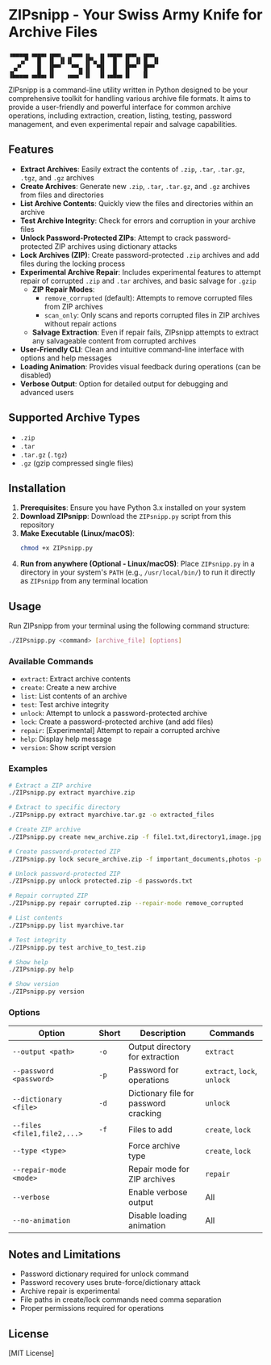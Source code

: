 # ZIPsnipp - Your Swiss Army Knife for Archive Files
```
▗▄▄▄▄▖▗▄▄▄▖▗▄▄▖  ▗▄▄▖▗▖  ▗▖▗▄▄▄▖▗▄▄▖ ▗▄▄▖ 
   ▗▞▘  █  ▐▌ ▐▌▐▌   ▐▛▚▖▐▌  █  ▐▌ ▐▌▐▌ ▐▌
 ▗▞▘    █  ▐▛▀▘  ▝▀▚▖▐▌ ▝▜▌  █  ▐▛▀▘ ▐▛▀▘ 
▐▙▄▄▄▖▗▄█▄▖▐▌   ▗▄▄▞▘▐▌  ▐▌▗▄█▄▖▐▌   ▐▌   
```

ZIPsnipp is a command-line utility written in Python designed to be your comprehensive toolkit for handling various archive file formats. It aims to provide a user-friendly and powerful interface for common archive operations, including extraction, creation, listing, testing, password management, and even experimental repair and salvage capabilities.

## Features

* **Extract Archives**: Easily extract the contents of `.zip`, `.tar`, `.tar.gz`, `.tgz`, and `.gz` archives
* **Create Archives**: Generate new `.zip`, `.tar`, `.tar.gz`, and `.gz` archives from files and directories
* **List Archive Contents**: Quickly view the files and directories within an archive
* **Test Archive Integrity**: Check for errors and corruption in your archive files
* **Unlock Password-Protected ZIPs**: Attempt to crack password-protected ZIP archives using dictionary attacks
* **Lock Archives (ZIP)**: Create password-protected `.zip` archives and add files during the locking process
* **Experimental Archive Repair**: Includes experimental features to attempt repair of corrupted `.zip` and `.tar` archives, and basic salvage for `.gzip`
  * **ZIP Repair Modes**:
    * `remove_corrupted` (default): Attempts to remove corrupted files from ZIP archives
    * `scan_only`: Only scans and reports corrupted files in ZIP archives without repair actions
  * **Salvage Extraction**: Even if repair fails, ZIPsnipp attempts to extract any salvageable content from corrupted archives
* **User-Friendly CLI**: Clean and intuitive command-line interface with options and help messages
* **Loading Animation**: Provides visual feedback during operations (can be disabled)
* **Verbose Output**: Option for detailed output for debugging and advanced users

## Supported Archive Types

* `.zip`
* `.tar`
* `.tar.gz` (`.tgz`)
* `.gz` (gzip compressed single files)

## Installation

1. **Prerequisites**: Ensure you have Python 3.x installed on your system
2. **Download ZIPsnipp**: Download the `ZIPsnipp.py` script from this repository
3. **Make Executable (Linux/macOS)**:
    ```bash
    chmod +x ZIPsnipp.py
    ```
4. **Run from anywhere (Optional - Linux/macOS)**: Place `ZIPsnipp.py` in a directory in your system's `PATH` (e.g., `/usr/local/bin/`) to run it directly as `ZIPsnipp` from any terminal location

## Usage

Run ZIPsnipp from your terminal using the following command structure:

```bash
./ZIPsnipp.py <command> [archive_file] [options]
```

### Available Commands

* `extract`: Extract archive contents
* `create`: Create a new archive
* `list`: List contents of an archive
* `test`: Test archive integrity
* `unlock`: Attempt to unlock a password-protected archive
* `lock`: Create a password-protected archive (and add files)
* `repair`: [Experimental] Attempt to repair a corrupted archive
* `help`: Display help message
* `version`: Show script version

### Examples

```bash
# Extract a ZIP archive
./ZIPsnipp.py extract myarchive.zip

# Extract to specific directory
./ZIPsnipp.py extract myarchive.tar.gz -o extracted_files

# Create ZIP archive
./ZIPsnipp.py create new_archive.zip -f file1.txt,directory1,image.jpg

# Create password-protected ZIP
./ZIPsnipp.py lock secure_archive.zip -f important_documents,photos -p MySecretPassword

# Unlock password-protected ZIP
./ZIPsnipp.py unlock protected.zip -d passwords.txt

# Repair corrupted ZIP
./ZIPsnipp.py repair corrupted.zip --repair-mode remove_corrupted

# List contents
./ZIPsnipp.py list myarchive.tar

# Test integrity
./ZIPsnipp.py test archive_to_test.zip

# Show help
./ZIPsnipp.py help

# Show version
./ZIPsnipp.py version
```

### Options

| Option | Short | Description | Commands |
|--------|-------|-------------|----------|
| `--output <path>` | `-o` | Output directory for extraction | `extract` |
| `--password <password>` | `-p` | Password for operations | `extract`, `lock`, `unlock` |
| `--dictionary <file>` | `-d` | Dictionary file for password cracking | `unlock` |
| `--files <file1,file2,...>` | `-f` | Files to add | `create`, `lock` |
| `--type <type>` | | Force archive type | `create`, `lock` |
| `--repair-mode <mode>` | | Repair mode for ZIP archives | `repair` |
| `--verbose` | | Enable verbose output | All |
| `--no-animation` | | Disable loading animation | All |

## Notes and Limitations

* Password dictionary required for unlock command
* Password recovery uses brute-force/dictionary attack
* Archive repair is experimental
* File paths in create/lock commands need comma separation
* Proper permissions required for operations

## License

[MIT License]

